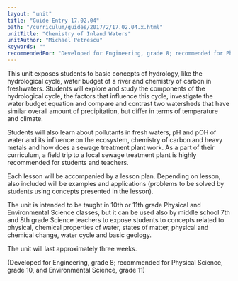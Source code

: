 ```yaml
---
layout: "unit"
title: "Guide Entry 17.02.04"
path: "/curriculum/guides/2017/2/17.02.04.x.html"
unitTitle: "Chemistry of Inland Waters"
unitAuthor: "Michael Petrescu"
keywords: ""
recommendedFor: "Developed for Engineering, grade 8; recommended for Physical Science, grade 10, and Environmental Science, grade 11"
---
```

<main>
 <p>
  This unit exposes students to basic concepts of hydrology, like the hydrological cycle, water budget of a river and chemistry of carbon in freshwaters. Students will explore and study the components of the hydrological cycle, the factors that influence this cycle, investigate the water budget equation and compare and contrast two watersheds that have similar overall amount of precipitation, but differ in terms of temperature and climate.
 </p>
 <p>
  Students will also learn about pollutants in fresh waters, pH and pOH of water and its influence on the ecosystem, chemistry of carbon and heavy metals and how does a sewage treatment plant work. As a part of their curriculum, a field trip to a local sewage treatment plant is highly recommended for students and teachers.
 </p>
 <p>
  Each lesson will be accompanied by a lesson plan. Depending on lesson, also included will be examples and applications (problems to be solved by students using concepts presented in the lesson).
 </p>
 <p>
  The unit is intended to be taught in 10th or 11th grade Physical and Environmental Science classes, but it can be used also by middle school 7th and 8th grade Science teachers to expose students to concepts related to physical, chemical properties of water, states of matter, physical and chemical change, water cycle and basic geology.
 </p>
 <p>
  The unit will last approximately three weeks.
 </p>
 <p>
  (Developed for Engineering, grade 8; recommended for Physical Science, grade 10, and Environmental Science, grade 11)
 </p>
</main>